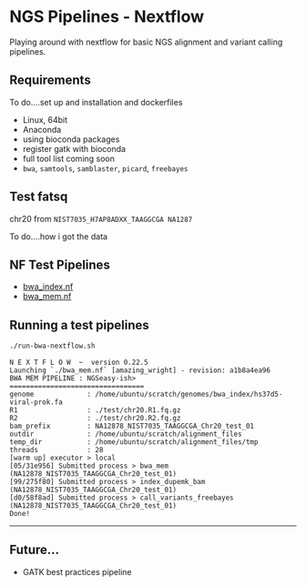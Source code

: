 # NGS Pipelines - Nextflow

Playing around with nextflow for basic NGS alignment and variant calling pipelines.

## Requirements

To do....set up and installation and dockerfiles

- Linux, 64bit
- Anaconda  
- using bioconda packages  
- register gatk with bioconda  
- full tool list coming soon
- `bwa`, `samtools`, `samblaster`, `picard`, `freebayes`  

## Test fatsq

chr20 from `NIST7035_H7AP8ADXX_TAAGGCGA NA1287`

To do....how i got the data

## NF Test Pipelines

- [bwa_index.nf](https://github.com/snewhouse/ngs_nextflow/blob/master/bwa_index.nf)  
- [bwa_mem.nf](https://github.com/snewhouse/ngs_nextflow/blob/master/bwa_mem.nf)  

## Running a test pipelines

```bash
./run-bwa-nextflow.sh
```

```
N E X T F L O W  ~  version 0.22.5
Launching `./bwa_mem.nf` [amazing_wright] - revision: a1b8a4ea96
BWA MEM PIPELINE : NGSeasy-ish>
=================================
genome             : /home/ubuntu/scratch/genomes/bwa_index/hs37d5-viral-prok.fa
R1                 : ./test/chr20.R1.fq.gz
R2                 : ./test/chr20.R2.fq.gz
bam_prefix         : NA12878_NIST7035_TAAGGCGA_Chr20_test_01
outdir             : /home/ubuntu/scratch/alignment_files
temp_dir           : /home/ubuntu/scratch/alignment_files/tmp
threads            : 28
[warm up] executor > local
[05/31e956] Submitted process > bwa_mem (NA12878_NIST7035_TAAGGCGA_Chr20_test_01)
[99/275f80] Submitted process > index_dupemk_bam (NA12878_NIST7035_TAAGGCGA_Chr20_test_01)
[d0/58f8ad] Submitted process > call_variants_freebayes (NA12878_NIST7035_TAAGGCGA_Chr20_test_01)
Done!
```

****

## Future...

- GATK best practices pipeline
